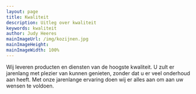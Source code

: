 ```yaml
---
layout: page
title: Kwaliteit
description: Uitleg over kwaliteit
keywords: kwaliteit
author: Judy Heeres
mainImageUrl: /img/kozijnen.jpg
mainImageHeight:
mainImageWidth: 100%
---
```

Wij leveren producten en diensten van de hoogste kwaliteit. U zult er jarenlang met plezier van kunnen genieten, zonder dat u er veel onderhoud aan heeft. Met onze jarenlange ervaring doen wij er alles aan om aan uw wensen te voldoen.
